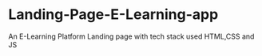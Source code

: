 # Landing-Page-E-Learning-app
An E-Learning Platform Landing page with tech stack used HTML,CSS and JS
